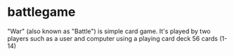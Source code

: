 # battlegame
"War" (also known as "Battle") is simple card game. It's played by two players such as a user and computer using a  playing card deck 56 cards (1-14) 
